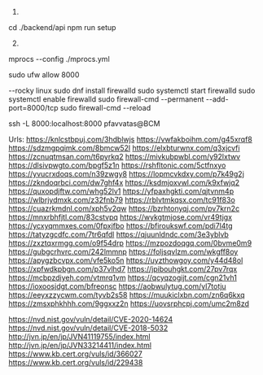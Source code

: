1)
cd ./backend/api
npm run setup

2)
mprocs --config ./mprocs.yml

sudo ufw allow 8000


--rocky linux
sudo dnf install firewalld
sudo systemctl start firewalld
sudo systemctl enable firewalld
sudo firewall-cmd --permanent --add-port=8000/tcp
sudo firewall-cmd --reload

ssh -L 8000:localhost:8000 pfavvatas@BCM



Urls:
https://knlcstbpuj.com/3hdblwjs
https://vwfakboihm.com/g45xrqf8
https://sdzmgpqimk.com/8bmcw52l
https://elxbturwnx.com/q3xjcvfi
https://zcnuqtmsan.com/t6pyrkq2
https://mivkubpwbl.com/y92lxtwv
https://dlsivpwgto.com/bpgf5z1n
https://rshfltonic.com/5ctfnxyo
https://yvucrxdoqs.com/n39zwgy8
https://lopmcvkdxy.com/p7k49g2j
https://zkndoqrbci.com/dw7ghf4x
https://ksdmjoxvwl.com/k9xfwjq2
https://quxopdjftw.com/whg52lv1
https://yfpaxhgkti.com/qjtvnm4p
https://wlbrjydmxk.com/z32fnb79
https://rblvtmkqsx.com/tc91f83o
https://cuazrkmdnl.com/xph5v2qw
https://bzrhtonyqj.com/pv7krn2c
https://mnxrbhfjtl.com/83cstvpq
https://wykgtmjose.com/vr49tjgx
https://ycxyqmmxes.com/0fpxjfbo
https://bfiroukswf.com/pdi7l4tg
https://tatyzgcdfc.com/7tr6qfdl
https://qjuunldndc.com/3e3yblvb
https://zxztqxrmgg.com/o9f54drp
https://mzpozdoqgq.com/0bvme0m9
https://gubgcrhvrc.com/242lmmnp
https://foljsqvlzm.com/wkgff8oy
https://apygzbcvpx.com/vfe5ko5n
https://uyzthowgoy.com/y44d48ol
https://xpfwdkpbgn.com/p37vlhd7
https://jpibouhgkt.com/27pv7rqx
https://mcbpzdiyeh.com/vtmrq1vm
https://qcyqzogijt.com/cgn21vh1
https://ioxoosjdgt.com/bfreonsc
https://aobwulytug.com/yl7totju
https://eeyxzzycwm.com/tyvb2s58
https://muukiclxbn.com/zn6q6kxq
https://zmsxphkhhh.com/9ggxxz2n
https://uovsrphcpj.com/umc2m8zd ​


https://nvd.nist.gov/vuln/detail/CVE-2020-14624
https://nvd.nist.gov/vuln/detail/CVE-2018-5032
http://jvn.jp/en/jp/JVN41119755/index.html
http://jvn.jp/en/jp/JVN33214411/index.html
https://www.kb.cert.org/vuls/id/366027
https://www.kb.cert.org/vuls/id/229438
